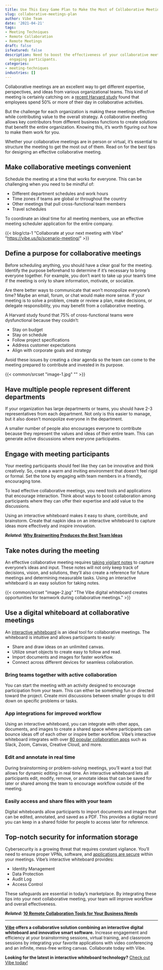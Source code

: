 ```yaml
---
title: Use This Easy Game Plan to Make the Most of Collaborative Meetings
slug: collaborative-meetings-plan
author: Vibe Team
date: '2021-04-21'
tags:
- Meeting Techniques
- Remote Collaboration
- Remote Meetings
draft: false
isfeatured: false
description: Need to boost the effectiveness of your collaborative meetings? Vibe offers efficient and essential tips for
  engaging participants.
categories:
- meeting-techniques
industries: []
---
```


Collaborative meetings are an excellent way to get different expertise, perspectives, and ideas from various organizational teams. This kind of meeting is certainly catching on: a [recent Harvard study](https://hbr.org/2016/01/collaborative-overload) found that employees spend 50% or more of their day in collaborative activities.

But the challenge for each organization is making these meetings effective while contributing value to the overall strategy. A collaborative meeting allows key contributors from different business functions to create solutions that benefit the entire organization. Knowing this, it’s worth figuring out how to make them work for you.

Whether your collaborative meetings are in person or virtual, it’s essential to structure the meeting to get the most out of them. Read on for the best tips for designing an effective collaborative meeting.

## Make collaborative meetings convenient

Schedule the meeting at a time that works for everyone. This can be challenging when you need to be mindful of:

- Different department schedules and work hours
- Time zones if teams are global or throughout the country
- Other meetings that pull cross-functional team members
- Travel schedules

To coordinate an ideal time for all meeting members, use an effective meeting scheduler application for the entire company.

{{< blog/cta-1 "Collaborate at your next meeting with Vibe" "https://vibe.us/lp/scenario-meeting/" >}}

## Define a purpose for collaborative meetings

Before scheduling anything, you should have a clear goal for the meeting. Identify the purpose beforehand to determine if it’s necessary to bring everyone together. For example, you don’t want to take up your team’s time if the meeting is only to share information, motivate, or socialize.

Are there better ways to communicate that won’t monopolize everyone’s time? Maybe an email, forum, or chat would make more sense. If your meeting is to solve a problem, create or review a plan, make decisions, or delegate responsibility, you may benefit from a collaborative meeting.

A Harvard study found that 75% of cross-functional teams were dysfunctional because they couldn’t:

- Stay on budget
- Stay on schedule
- Follow project specifications
- Address customer expectations
- Align with corporate goals and strategy

Avoid these issues by creating a clear agenda so the team can come to the meeting prepared to contribute and invested in its purpose.

{{< common/srcset "image-1.jpg" "" >}}

## Have multiple people represent different departments

If your organization has large departments or teams, you should have 2-3 representatives from each department. Not only is this easier to manage, but it also doesn’t monopolize everyone in the department.

A smaller number of people also encourages everyone to contribute because they represent the values and ideas of their entire team. This can generate active discussions where everyone participates.

## Engage with meeting participants

Your meeting participants should feel like they can be innovative and think creatively. So, create a warm and inviting environment that doesn’t feel rigid or formal. Set the tone by engaging with team members in a friendly, encouraging tone.

To lead effective collaborative meetings, you need tools and applications that encourage interaction. Think about ways to boost collaboration among participants where they can offer their expertise and add value to the discussions.

Using an interactive whiteboard makes it easy to share, contribute, and brainstorm. Create that napkin idea on an interactive whiteboard to capture ideas more effectively and inspire innovation.

***Related:* [Why Brainwriting Produces the Best Team Ideas](https://vibe.us/blog/why-brainwriting-produces-the-best-team-ideas/)**

## Take notes during the meeting

An effective collaborative meeting requires [taking vigilant notes](https://vibe.us/blog/meeting-notes/) to capture everyone’s ideas and input. These notes will not only keep track of decisions, vision, and solutions, they’ll also create a reference for future meetings and determining measurable tasks. Using an interactive whiteboard is an easy solution for taking notes.

{{< common/srcset "image-2.jpg" "The Vibe digital whiteboard creates opportunities for teamwork during collaborative meetings." >}}

## Use a digital whiteboard at collaborative meetings

An [interactive whiteboard](https://vibe.us/software/) is an ideal tool for collaborative meetings. The whiteboard is intuitive and allows participants to easily:

- Share and draw ideas on an unlimited canvas.
- Utilize smart objects to create easy to follow and read.
- Import documents and images for faster workflow.
- Connect across different devices for seamless collaboration.

### Bring teams together with active collaboration

You can start the meeting with an activity designed to encourage participation from your team. This can either be something fun or directed toward the project. Create mini discussions between smaller groups to drill down on specific problems or tasks.

### App integrations for improved workflow

Using an interactive whiteboard, you can integrate with other apps, documents, and images to create a shared space where participants can bounce ideas off of each other or inspire better workflow. Vibe’s interactive whiteboard integrates with over [80 popular collaboration apps](https://vibe.us/android-app-store/) such as Slack, Zoom, Canvas, Creative Cloud, and more.

### Edit and annotate in real time

During brainstorming or problem-solving meetings, you’ll want a tool that allows for dynamic editing in real time. An interactive whiteboard lets all participants edit, modify, remove, or annotate ideas that can be saved for later or shared among the team to encourage workflow outside of the meeting.

### Easily access and share files with your team

Digital whiteboards allow participants to import documents and images that can be edited, annotated, and saved as a PDF. This provides a digital record you can keep in a shared folder for people to access later for reference.

## Top-notch security for information storage

Cybersecurity is a growing threat that requires constant vigilance. You’ll need to ensure proper VPNs, software, and [applications are secure](https://vibe.us/security/) within your meetings. Vibe’s interactive whiteboard provides:

- Identity Management
- Data Protection
- Audit Log
- Access Control

These safeguards are essential in today’s marketplace. By integrating these tips into your next collaborative meeting, your team will improve workflow and overall effectiveness.

***Related:* [10 Remote Collaboration Tools for Your Business Needs](https://vibe.us/blog/remote-collaboration-tools-for-your-business-needs/)**



---

**[Vibe](https://vibe.us/) offers a collaborative solution combining an interactive digital whiteboard and innovative smart software.** Increase engagement and efficiency at your brainstorming sessions, virtual training, and classroom sessions by integrating your favorite applications with video conferencing and an infinite, mess-free writing canvas. Collaborate today with Vibe.

**Looking for the latest in interactive whiteboard technology?** [Check out Vibe today!](https://vibe.us/order/)
